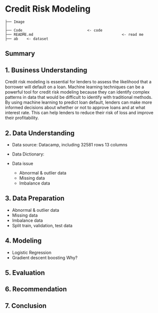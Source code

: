 # Credit Risk Modeling

```
├── Image                       
│
├── Code_                             <- code
├── README.md                                         <- read me
├── ab    <- dataset
```

## Summary

## 1. Business Understanding
Credit risk modeling is essential for lenders to assess the likelihood that a borrower will default on a loan. Machine learning techniques can be a powerful tool for credit risk modeling because they can identify complex patterns in data that would be difficult to identify with traditional methods. By using machine learning to predict loan default, lenders can make more informed decisions about whether or not to approve loans and at what interest rate. This can help lenders to reduce their risk of loss and improve their profitability.

## 2. Data Understanding
- Data source: Datacamp, including 32581 rows 13 columns
- Data Dictionary:
  
- Data issue
  - Abnormal & outlier data
  - Missing data
  - Imbalance data 
## 3. Data Preparation

- Abnormal & outlier data
- Missing data
- Imbalance data 
- Split train, validation, test data

## 4. Modeling
- Logistic Regression
- Gradient descent boosting
Why?

## 5. Evaluation

## 6. Recommendation

## 7. Conclusion
